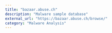```yaml
---
title: "bazaar.abuse.ch"
description: "Malware sample database"
external_url: "https://bazaar.abuse.ch/browse/"
category: "Malware Analysis"
---
```


